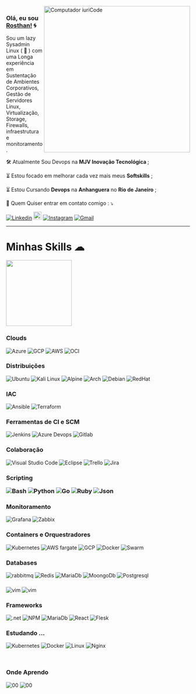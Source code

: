 <img src="https://github.com/ankitwarbhe/ankitwarbhe/blob/master/developer.gif" min-width="400px" max-width="400px" width="400px" align="right" alt="Computador iuriCode">



### Olá, eu sou [Rosthan!](https://rosthanliunux.me) 🌀 
<p align="left"> 
  Sou um lazy Sysadmin Linux ( 🐧 ) com uma Longa experiência em Sustentação de Ambientes Corporativos, Gestão de Servidores Linux, Virtualização, Storage, Firewalls, infraestrutura e monitoramento.
</p>

<p align="left">
  🛠️ Atualmente Sou Devops na <b> MJV Inovação Tecnológica </b> ;
 </p>

<p align="left">
  ⏳ Estou focado em melhorar cada vez mais meus <b>Softskills</b> ;
</p>

<p align="left">
  ⏳ Estou Cursando <b>Devops</b> na <b>Anhanguera</b> no <b>Rio de Janeiro</b> ;
</p>

<p align="left">
  💌 Quem Quiser entrar em contato comigo : ⤵️
</p>

[![Linkedin](https://img.shields.io/badge/-LinkedIn-blue?style=flat&logo=Linkedin&logoColor=white)](https://www.linkedin.com/in/rosthan.pereira/)
[<img src="https://img.shields.io/github/followers/LeandraOliveiraS?label=follow&style=social" height="22" title="Follow me" />](https://github.com/rosthanpereira) 
[![Instagram](https://img.shields.io/badge/-Instagram-c13584?style=flat&labelColor=c13584&logo=instagram&logoColor=white)](https://www.instagram.com/_leandra.oliveiras)
[![Gmail](https://img.shields.io/badge/-Gmail-c14438?style=flat&logo=Gmail&logoColor=white)](mailto:rosthanlinux@ccc.ufcg.edu.br)




-----
<h1> Minhas Skills ☁</h1>

<a href="https://github.com/VanessaSwerts">
<img height="180em" src="https://github-readme-stats.vercel.app/api?username=rsilva-DevOps&show_icons=true&hide_border=true&&count_private=true&include_all_commits=true" />
</a>

<br/>

<h3> Clouds </h3>

  ![Azure](https://img.shields.io/badge/microsoft%20azure-0089D6?style=for-the-badge&logo=microsoft-azure&logoColor=white)
  ![GCP](https://img.shields.io/badge/Google_Cloud-4285F4?style=for-the-badge&logo=google-cloud&logoColor=white)
  ![AWS](https://img.shields.io/badge/Amazon_AWS-232F3E?style=for-the-badge&logo=amazon-aws&logoColor=white)
  ![OCI](https://img.shields.io/badge/Oracle-F80000?style=for-the-badge&logo=oracle&logoColor=black)
  

<h3> Distribuições </h3>

  ![Ubuntu](https://img.shields.io/badge/-Ubuntu-333333?style=flat&logo=Ubuntu)
  ![Kali Linux](https://img.shields.io/badge/-Kali-333333?style=flat&logo=KaliLinux)
  ![Alpine](https://img.shields.io/badge/-Alpine-333333?style=flat&logo=AlpineLinux)
  ![Arch](https://img.shields.io/badge/-Arch-333333?style=flat&logo=ArchLinux)
  ![Debian](https://img.shields.io/badge/-Debian-333333?style=flat&logo=Debian)
  ![RedHat](https://img.shields.io/badge/-RedHat-333333?style=flat&logo=RedHat)
  
<h3> IAC </h3>

  ![Ansible](https://img.shields.io/badge/Ansible-000000?style=for-the-badge&logo=ansible&logoColor=white)
  ![Terraform](https://img.shields.io/badge/Terraform-000000?style=for-the-badge&logo=Terraform&logoColor=white)

<h3> Ferramentas de CI e SCM</h3>

  ![Jenkins](https://img.shields.io/badge/Jenkins-D24939?style=for-the-badge&logo=Jenkins&logoColor=white)
  ![Azure Devops](https://img.shields.io/badge/Azure_Devops-0089D6?style=for-the-badge&logo=AzureDevops&logoColor=white)
  ![Gitlab](https://img.shields.io/badge/GitLab_ci-330F63?style=for-the-badge&logo=gitlab&logoColor=white)
    

<h3> Colaboração </h3>

  ![Visual Studio Code](https://img.shields.io/badge/-Visual%20Studio%20Code-333333?style=flat&logo=visual-studio-code&logoColor=007ACC)
  ![Eclipse](https://img.shields.io/badge/-Eclipse-333333?style=flat&logo=eclipse-ide&logoColor=2C2255)
  ![Trello](https://img.shields.io/badge/-Trello-333333?style=flat&logo=trello&logoColor=007ACC)
  ![Jira](https://img.shields.io/badge/-Jira-333333?style=flat&logo=Jira&logoColor=007ACC)
  
  <h3> Scripting </he>
 
  ![Bash](https://img.shields.io/badge/Shell_Script-121011?style=for-the-badge&logo=gnu-bash&logoColor=white)
  ![Python](https://img.shields.io/badge/Python-3776AB?style=for-the-badge&logo=python&logoColor=white)
  ![Go](https://img.shields.io/badge/Go-00ADD8?style=for-the-badge&logo=go&logoColor=white)
  ![Ruby](https://img.shields.io/badge/Ruby-CC342D?style=for-the-badge&logo=ruby&logoColor=white)
  ![Json](https://img.shields.io/badge/json-5E5C5C?style=for-the-badge&logo=json&logoColor=white)

  <h3> Monitoramento </h3>

  ![Grafana](https://img.shields.io/badge/Grafana-232F3E?style=for-the-badge&logo=Grafana&logoColor=white)
  ![Zabbix](https://img.shields.io/badge/Zabbix-0E1012?style=for-the-badge&logo=Zabbix&logoColor=white)

  
  <h3> Containers e Orquestradores </h3>

  ![Kubernetes](https://img.shields.io/badge/kubernetes-326ce5.svg?&style=for-the-badge&logo=kubernetes&logoColor=white)
  ![AWS fargate](https://img.shields.io/badge/Amazon_Fargate-232F3E?style=for-the-badge&logo=amazon-aws&logoColor=white)
  ![GCP](https://img.shields.io/badge/GKE-4285F4?style=for-the-badge&logo=google-cloud&logoColor=white)
  ![Docker](https://img.shields.io/badge/Docker-2CA5E0?style=for-the-badge&logo=docker&logoColor=white)
  ![Swarm](https://img.shields.io/badge/Swarm-2CA5E0?style=for-the-badge&logo=Swarm&logoColor=white)
  
  <h3> Databases </h3>
  
  ![rabbitmq](https://img.shields.io/badge/rabbitmq-%23FF6600.svg?&style=for-the-badge&logo=rabbitmq&logoColor=white)
  ![Redis](https://img.shields.io/badge/redis-%23DD0031.svg?&style=for-the-badge&logo=redis&logoColor=white)
  ![MariaDb](https://img.shields.io/badge/MariaDB-003545?style=for-the-badge&logo=mariadb&logoColor=white)
  ![MoongoDb](https://img.shields.io/badge/MongoDB-4EA94B?style=for-the-badge&logo=mongodb&logoColor=white)
  ![Postgresql](https://img.shields.io/badge/PostgreSQL-316192?style=for-the-badge&logo=postgresql&logoColor=white)
  
  
  <h3> </h3>
  
  ![vim](https://img.shields.io/badge/VIM-%2311AB00.svg?&style=for-the-badge&logo=vim&logoColor=white)
  ![vim](https://img.shields.io/badge/IntelliJIDEA-000000.svg?style=for-the-badge&logo=intellij-idea&logoColor=white)
  
  
  <h3> Frameworks </h3>
  
  ![.net](https://img.shields.io/badge/.NET-512BD4?style=for-the-badge&logo=dotnet&logoColor=white)
  ![NPM](https://img.shields.io/badge/npm-CB3837?style=for-the-badge&logo=npm&logoColor=white)
  ![MariaDb](https://img.shields.io/badge/Node.js-339933?style=for-the-badge&logo=nodedotjs&logoColor=white)
  ![React](https://img.shields.io/badge/React-20232A?style=for-the-badge&logo=react&logoColor=61DAFB)
  ![Flesk](https://img.shields.io/badge/Flask-000000?style=for-the-badge&logo=flask&logoColor=white)
  
    
<h3> Estudando ... </h3>

  ![Kubernetes](https://img.shields.io/badge/C-00599C?style=for-the-badge&logo=c&logoColor=white)
  ![Docker](https://img.shields.io/badge/Java-ED8B00?style=for-the-badge&logo=java&logoColor=white)
  ![Linux](https://img.shields.io/badge/PHP-777BB4?style=for-the-badge&logo=php&logoColor=white)
  ![Nginx](https://img.shields.io/badge/Go-00ADD8?style=for-the-badge&logo=go&logoColor=white)
  
<br/>

<h3> Onde Aprendo </H3>

![00](https://img.shields.io/badge/Pluralsight-F15B2A?style=for-the-badge&logo=Pluralsight&logoColor=white)
![00](https://img.shields.io/badge/Pluralsight-F15B2A?style=for-the-badge&logo=acloudguru&logoColor=white)






